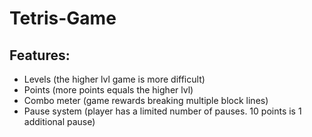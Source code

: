 Tetris-Game
=======

##  Features:
- Levels (the higher lvl game is more difficult)
- Points (more points equals the higher lvl)
- Combo meter (game rewards breaking multiple block lines)
- Pause system (player has a limited number of pauses. 10 points is 1 additional pause)

